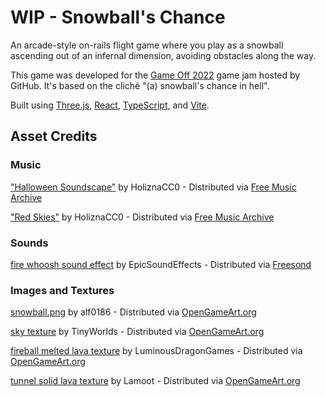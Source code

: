 # WIP - Snowball's Chance

An arcade-style on-rails flight game where you play as a snowball ascending out of an infernal dimension, avoiding obstacles along the way. 

This game was developed for the [Game Off 2022](https://itch.io/jam/game-off-2022) game jam hosted by GitHub. It's based on the cliché "(a) snowball's chance in hell".

Built using [Three.js](https://threejs.org/), [React](https://reactjs.org/), [TypeScript](https://www.typescriptlang.org/), and [Vite](https://vitejs.dev/).


## Asset Credits
### Music
["Halloween Soundscape"](https://freemusicarchive.org/music/holiznacc0/horseless-headman-halloween-beats/halloween-soundscape/) by HoliznaCC0 - Distributed via [Free Music Archive](https://freemusicarchive.org/home)

["Red Skies"](https://freemusicarchive.org/music/holiznacc0/chiptunes/red-skies/) by HoliznaCC0 - Distributed via [Free Music Archive](https://freemusicarchive.org/home)
### Sounds
[fire whoosh sound effect](https://freesound.org/people/EpicSoundEffects/sounds/475879/) by EpicSoundEffects - Distributed via [Freesond](https://freesound.org/)

### Images and Textures
[snowball.png](https://opengameart.org/content/snowball-pixel-art) by alf0186 - Distributed via [OpenGameArt.org](https://opengameart.org/)

[sky texture](https://opengameart.org/content/skybox-source) by TinyWorlds - Distributed via [OpenGameArt.org](https://opengameart.org/)

[fireball melted lava texture](https://opengameart.org/content/2-seamless-lava-tiles-lava-3png) by LuminousDragonGames - Distributed via [OpenGameArt.org](https://opengameart.org/)

[tunnel solid lava texture](https://opengameart.org/node/8817) by Lamoot - Distributed via [OpenGameArt.org](https://opengameart.org/)
